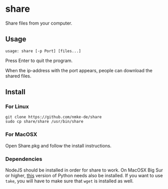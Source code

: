 # share

Share files from your computer.

## Usage

```
usage: share [-p Port] [files...]
```

Press Enter to quit the program.

When the ip-address with the port appears, people can download the shared files.

## Install

### For Linux

```
git clone https://github.com/nmke-de/share
sudo cp share/share /usr/bin/share
```

### For MacOSX

Open Share.pkg and follow the install instructions.

### Dependencies

NodeJS should be installed in order for share to work. On MacOSX Big Sur or higher, [this](https://www.python.org/downloads/mac-osx/) version of Python needs also be installed. If you want to use `take`, you will have to make sure that `wget` is installed as well.
